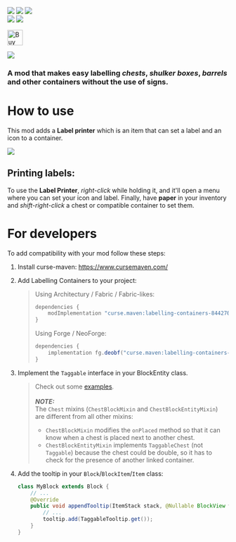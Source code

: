 ![](https://img.shields.io/badge/Modloaders-Fabric,%20Forge,%20Neoforge-brightgreen) ![](https://img.shields.io/badge/Environment-Client%20%2F%20Server-yellow) ![](https://img.shields.io/badge/License-MIT-blue)
<br/>
[![](https://img.shields.io/curseforge/dt/844270?logo=curseforge&logoColor=f16436&label=%20Curseforge&color=2d2d2d)](https://www.curseforge.com/minecraft/mc-mods/labelling-containers) [![](https://img.shields.io/modrinth/dt/b2T42hfY?logo=modrinth&logoColor=1bd96a&label=%20Modrinth&color=2d2d2d)](https://modrinth.com/mod/labelling-containers)

<a href='https://ko-fi.com/infinituum' target='_blank'><img height=35 src='https://uploads-ssl.webflow.com/5c14e387dab576fe667689cf/61e11d430afb112ea33c3aa5_Button-1-p-500.png' alt='Buy Me a Coffee at ko-fi.com' /></a>

![](https://cdn.modrinth.com/data/b2T42hfY/images/cc27b05693aa6dae46db0000dd8506a6f09af542.png)

### A mod that makes easy labelling *chests*, *shulker boxes*, *barrels* and other containers without the use of signs.

# How to use

This mod adds a **Label printer** which is an item that can set a label and an icon to a container.

![](https://cdn.modrinth.com/data/b2T42hfY/images/b181c7a15b26931249f4b2e23eec84110416de0b.png)

## Printing labels:

To use the **Label Printer**, _right-click_ while holding it, and it'll open a menu where you can set your icon and
label. Finally, have **paper** in your inventory and _shift-right-click_ a chest or compatible container to set them.

# For developers

To add compatibility with your mod follow these steps:

1. Install curse-maven: https://www.cursemaven.com/

2. Add Labelling Containers to your project:<br/>
   > Using Architectury / Fabric / Fabric-likes:
   > ```gradle
   > dependencies {
   >     modImplementation "curse.maven:labelling-containers-844270:<version> "
   > }
   > ```
   > Using Forge / NeoForge:
   > ```gradle
   > dependencies {
   >     implementation fg.deobf("curse.maven:labelling-containers-844270:<version> ")
   > }
   > ```

3. Implement the `Taggable` interface in your BlockEntity class.<br/>
   > Check out
   some [examples](https://github.com/Infinituum17/LabellingContainers/tree/main/common/src/main/java/infinituum/labellingcontainers/mixin/minecraft).<br/>
   > <br/>***NOTE:***<br/>
   > The `Chest` mixins (`ChestBlockMixin` and `ChestBlockEntityMixin`) are different from all other mixins:
   > - `ChestBlockMixin` modifies the `onPlaced` method so that it can know when a chest is placed next to another
       chest.
   > - `ChestBlockEntityMixin` implements `TaggableChest` (not `Taggable`) because the chest could be double, so it has
       to check for the presence of another linked container.

4. Add the tooltip in your `Block`/`BlockItem`/`Item` class:
    ```java
    class MyBlock extends Block {
        // ...
        @Override
        public void appendTooltip(ItemStack stack, @Nullable BlockView world, List<Text> tooltip, TooltipContext options) {
            // ...
            tooltip.add(TaggableTooltip.get());
        }
    }
    ```